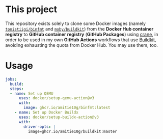 # This project
This repository exists solely to clone some Docker images (namely [``tonistiigi/binfmt``](https://hub.docker.com/r/tonistiigi/binfmt) and [``moby/buildkit``](https://hub.docker.com/r/moby/buildkit)) from the **Docker Hub container registry** to **GitHub container registry** (**GitHub Packages**) using [crane](https://github.com/google/go-containerregistry/blob/main/cmd/crane/doc/crane.md), in order to be used in my own **GitHub Actions** workflows that use [Buildkit](https://github.com/moby/buildkit), avoiding exhausting the quota from Docker Hub. You may use them, too.

# Usage
```yaml
jobs:
  build:
  steps:
  - name: Set up QEMU
      uses: docker/setup-qemu-action@v3
      with:
        image: ghcr.io/amitie10g/binfmt:latest
    - name: Set up Docker Buildx
      uses: docker/setup-buildx-action@v3
      with:
        driver-opts: |
          image=ghcr.io/amitie10g/buildkit:master
```

